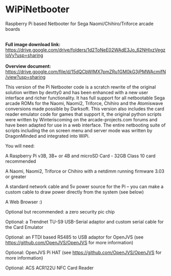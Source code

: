 # WiPiNetbooter
Raspberry Pi based Netbooter for Sega Naomi/Chihiro/Triforce arcade boards

<br><b>Full image download link:</b> https://drive.google.com/drive/folders/1d2ToNeE02WAdE3Jo_62NHlxzVegzloVy?usp=sharing<br><br>
<b>Overview document:</b> https://drive.google.com/file/d/15dQCbWlMX7pmZRu1GM0kG3jPMWAcmifN/view?usp=sharing<br>
<p>This version of the Pi Netbooter code is a scratch rewrite of the original solution written by devtty0 and has been enhanced with a new user interface and richer functionality. It has full support for all netbootable Sega arcade ROMs for the Naomi, Naomi2, Triforce, Chihiro and the Atomiswave conversions made possible by Darksoft. This version also includes the card reader emulator code for games that support it, the original python scripts were written by Winteriscoming on the arcade-projects.com forums and have been adapted for use in a web interface. The entire netbooting suite of scripts including the on screen menu and server mode was written by DragonMinded and integrated into WiPi.</p>
<p>You will need:</p>
<p>A Raspberry Pi v3B, 3B+ or 4B and microSD Card - 32GB Class 10 card recommended</p>
<p>A Naomi, Naomi2, Triforce or Chihiro with a netdimm running firmware 3.03 or greater</p>
<p>A standard network cable and 5v power source for the Pi &ndash; you can make a custom cable to draw power directly from the system (see below)</p>
<p>A Web Browser :)</p>
<p>Optional but recommended: a zero security pic chip</p>
<p>Optional: a Trendnet TU-S9 USB-Serial adaptor and custom serial cable for the Card Emulator</p>
<p>Optional: an FTDI based RS485 to USB adaptor for OpenJVS (see <a href="https://github.com/OpenJVS/OpenJVS">https://github.com/OpenJVS/OpenJVS</a> for more information)</p>
<p>Optional: OpenJVS Pi HAT (see <a href="https://github.com/OpenJVS/OpenJVS">https://github.com/OpenJVS/OpenJVS</a> for more information)</p>
<p>Optional: ACS ACR122U NFC Card Reader</p>
